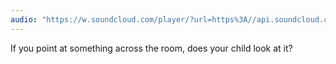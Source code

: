 ```yaml
---
audio: "https://w.soundcloud.com/player/?url=https%3A//api.soundcloud.com/tracks/1470774808%3Fsecret_token%3Ds-PMT68iRYkfm&color=%23ff5500&auto_play=true&hide_related=false&show_comments=true&show_user=true&show_reposts=false&show_teaser=true&visual=true"
---
```


If you point at something across the room, does your child look at it?